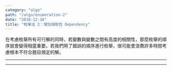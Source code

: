 ```yaml
---
category: "algo"
path: "/algo/enumeration-2"
date: "2018-12-16"
title: "枚舉法 2：增加相依性 Dependency"
---
```


在考慮枚舉所有可行解的同時，若變數與變數之間有高度的相關性，那麼枚舉的順序就會變得相當重要。若我們用了錯誤的順序進行枚舉，很可能會浪費許多時間考慮根本不符合題目規定的解。

<include-problem notyet path='/problem/cf/161/E'></include-problem>

-----

<include-problem notyet path='/problem/cf/217/B'></include-problem>

-----


